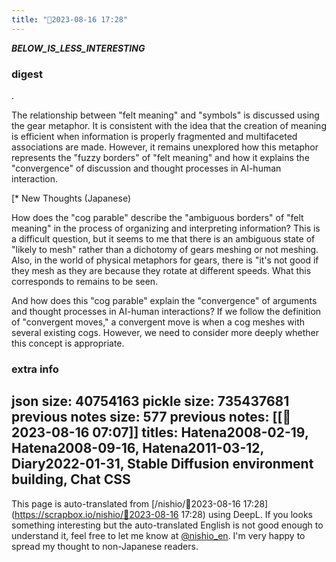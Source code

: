```yaml
---
title: "🤖2023-08-16 17:28"
---
```


___BELOW_IS_LESS_INTERESTING___
### digest
.

The relationship between "felt meaning" and "symbols" is discussed using the gear metaphor. It is consistent with the idea that the creation of meaning is efficient when information is properly fragmented and multifaceted associations are made. However, it remains unexplored how this metaphor represents the "fuzzy borders" of "felt meaning" and how it explains the "convergence" of discussion and thought processes in AI-human interaction.

[* New Thoughts (Japanese)

How does the "cog parable" describe the "ambiguous borders" of "felt meaning" in the process of organizing and interpreting information? This is a difficult question, but it seems to me that there is an ambiguous state of "likely to mesh" rather than a dichotomy of gears meshing or not meshing. Also, in the world of physical metaphors for gears, there is "it's not good if they mesh as they are because they rotate at different speeds. What this corresponds to remains to be seen.

And how does this "cog parable" explain the "convergence" of arguments and thought processes in AI-human interactions? If we follow the definition of "convergent moves," a convergent move is when a cog meshes with several existing cogs. However, we need to consider more deeply whether this concept is appropriate.

### extra info
json size: 40754163
pickle size: 735437681
previous notes size: 577
previous notes: [[🤖2023-08-16 07:07]]
titles: Hatena2008-02-19, Hatena2008-09-16, Hatena2011-03-12, Diary2022-01-31, Stable Diffusion environment building, Chat CSS
---
This page is auto-translated from [/nishio/🤖2023-08-16 17:28](https://scrapbox.io/nishio/🤖2023-08-16 17:28) using DeepL. If you looks something interesting but the auto-translated English is not good enough to understand it, feel free to let me know at [@nishio_en](https://twitter.com/nishio_en). I'm very happy to spread my thought to non-Japanese readers.